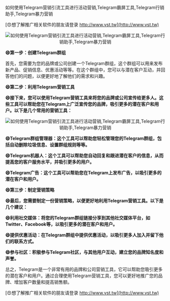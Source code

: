 如何使用Telegram营销引流工具进行活动营销,Telegram霸屏工具,Telegram行销助手,Telegram暴力营销

[😍想了解推广相关软件的朋友请登录 http://www.vst.tw](http://www.vst.tw)

 <center><img src="https://vst.tw/MP4/tuiguang/png/5.png" alt="如何使用Telegram营销引流工具进行活动营销,Telegram霸屏工具,Telegram行销助手,Telegram暴力营销"></center>

**😄第一步：创建Telegram群组**

首先，您需要为您的品牌或公司创建一个Telegram群组，这个群组可以用来发布新产品、促销信息、优惠活动等等。在这个群组中，您可以与潜在客户互动，并回答他们的问题，以便更好地了解他们的需求和兴趣。

**😄第二步：利用Telegram营销工具**

**😄接下来，您可以使用Telegram营销工具来将您的品牌或公司宣传给更多人。这些工具可以帮助您在Telegram上广泛宣传您的品牌，吸引更多的潜在客户和用户。以下是几个常用的营销工具：**

 <center><img src="https://vst.tw/MP4/tuiguang/png/3.png" alt="如何使用Telegram营销引流工具进行活动营销,Telegram霸屏工具,Telegram行销助手,Telegram暴力营销"></center>

**😄Telegram群组管理器：这个工具可以帮助您轻松管理您的Telegram群组，包括自动删除垃圾信息、设置群组规则等等。**

**😄Telegram机器人：这个工具可以帮助您自动回复和跟进潜在客户的信息，从而提高您的客户服务水平，并吸引更多的用户。**

**😄Telegram广告：这个工具可以帮助您在Telegram上发布广告，以吸引更多的潜在客户和用户。**

**😄第三步：制定营销策略**

**😄最后，您需要制定一份营销策略，以便更好地利用Telegram营销工具。以下是几个建议：**

**😄利用社交媒体：将您的Telegram群组链接分享到其他社交媒体平台，如Twitter、Facebook等，以吸引更多的潜在客户和用户。**

**😄提供优惠活动：在Telegram群组中提供优惠活动，以吸引更多人加入并留下他们的联系方式。**

**😄参与社区：积极参与Telegram社区，与其他用户互动，建立您的品牌知名度和声誉。**

总之，Telegram是一个非常有用的品牌和公司营销工具，它可以帮助您吸引更多的潜在客户和用户。通过合理使用Telegram营销工具，您可以更好地推广您的品牌、增加客户数量和提高销售额。

[😍想了解推广相关软件的朋友请登录 http://www.vst.tw](http://www.vst.tw)



